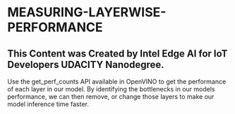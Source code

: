 # MEASURING-LAYERWISE-PERFORMANCE

## This Content was Created by Intel Edge AI for IoT Developers UDACITY Nanodegree.

Use the get_perf_counts API available in OpenVINO to get the performance of each layer in our model. By identifying the bottlenecks in our models performance, we can then remove,
or change those layers to make our model inference time faster.
